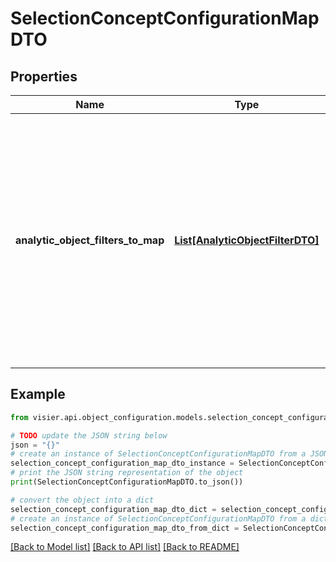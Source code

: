 # SelectionConceptConfigurationMapDTO


## Properties

Name | Type | Description | Notes
------------ | ------------- | ------------- | -------------
**analytic_object_filters_to_map** | [**List[AnalyticObjectFilterDTO]**](AnalyticObjectFilterDTO.md) | A list of analytic object filters indicating the analytic object and dimension members used  for the selection concept.   Note: If this array is empty, all filters will be removed for the concept. | [optional] 

## Example

```python
from visier.api.object_configuration.models.selection_concept_configuration_map_dto import SelectionConceptConfigurationMapDTO

# TODO update the JSON string below
json = "{}"
# create an instance of SelectionConceptConfigurationMapDTO from a JSON string
selection_concept_configuration_map_dto_instance = SelectionConceptConfigurationMapDTO.from_json(json)
# print the JSON string representation of the object
print(SelectionConceptConfigurationMapDTO.to_json())

# convert the object into a dict
selection_concept_configuration_map_dto_dict = selection_concept_configuration_map_dto_instance.to_dict()
# create an instance of SelectionConceptConfigurationMapDTO from a dict
selection_concept_configuration_map_dto_from_dict = SelectionConceptConfigurationMapDTO.from_dict(selection_concept_configuration_map_dto_dict)
```
[[Back to Model list]](../README.md#documentation-for-models) [[Back to API list]](../README.md#documentation-for-api-endpoints) [[Back to README]](../README.md)


